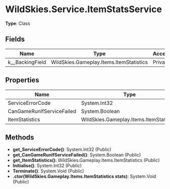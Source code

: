 ﻿# WildSkies.Service.ItemStatsService

**Type**: Class

## Fields

| Name | Type | Access |
|------|------|--------|
| <ItemStatistics>k__BackingField | WildSkies.Gameplay.Items.ItemStatistics | Private |

## Properties

| Name | Type | Access |
|------|------|--------|
| ServiceErrorCode | System.Int32 | Public |
| CanGameRunIfServiceFailed | System.Boolean | Public |
| ItemStatistics | WildSkies.Gameplay.Items.ItemStatistics | Public |

## Methods

- **get_ServiceErrorCode()**: System.Int32 (Public)
- **get_CanGameRunIfServiceFailed()**: System.Boolean (Public)
- **get_ItemStatistics()**: WildSkies.Gameplay.Items.ItemStatistics (Public)
- **Initialise()**: System.Int32 (Public)
- **Terminate()**: System.Void (Public)
- **.ctor(WildSkies.Gameplay.Items.ItemStatistics stats)**: System.Void (Public)

